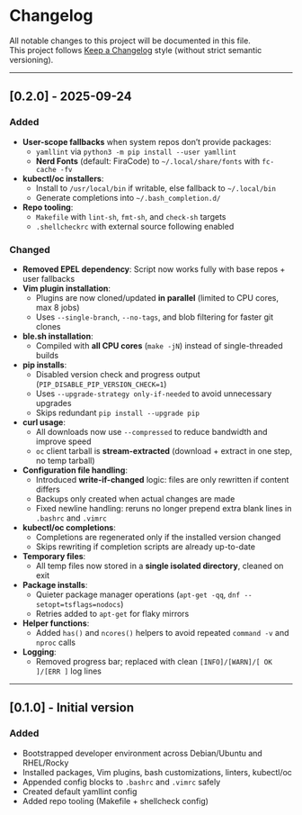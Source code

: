 # Changelog

All notable changes to this project will be documented in this file.  
This project follows [Keep a Changelog](https://keepachangelog.com/) style (without strict semantic versioning).

---

## [0.2.0] - 2025-09-24

### Added
- **User-scope fallbacks** when system repos don’t provide packages:
  - `yamllint` via `python3 -m pip install --user yamllint`
  - **Nerd Fonts** (default: FiraCode) to `~/.local/share/fonts` with `fc-cache -fv`
- **kubectl/oc installers**:  
  - Install to `/usr/local/bin` if writable, else fallback to `~/.local/bin`  
  - Generate completions into `~/.bash_completion.d/`
- **Repo tooling**:  
  - `Makefile` with `lint-sh`, `fmt-sh`, and `check-sh` targets  
  - `.shellcheckrc` with external source following enabled

### Changed
- **Removed EPEL dependency**: Script now works fully with base repos + user fallbacks
- **Vim plugin installation**:
  - Plugins are now cloned/updated **in parallel** (limited to CPU cores, max 8 jobs)
  - Uses `--single-branch`, `--no-tags`, and blob filtering for faster git clones
- **ble.sh installation**:
  - Compiled with **all CPU cores** (`make -jN`) instead of single-threaded builds
- **pip installs**:
  - Disabled version check and progress output (`PIP_DISABLE_PIP_VERSION_CHECK=1`)
  - Uses `--upgrade-strategy only-if-needed` to avoid unnecessary upgrades
  - Skips redundant `pip install --upgrade pip`
- **curl usage**:
  - All downloads now use `--compressed` to reduce bandwidth and improve speed
  - `oc` client tarball is **stream-extracted** (download + extract in one step, no temp tarball)
- **Configuration file handling**:
  - Introduced **write-if-changed** logic: files are only rewritten if content differs
  - Backups only created when actual changes are made
  - Fixed newline handling: reruns no longer prepend extra blank lines in `.bashrc` and `.vimrc`
- **kubectl/oc completions**:
  - Completions are regenerated only if the installed version changed
  - Skips rewriting if completion scripts are already up-to-date
- **Temporary files**:
  - All temp files now stored in a **single isolated directory**, cleaned on exit
- **Package installs**:
  - Quieter package manager operations (`apt-get -qq`, `dnf --setopt=tsflags=nodocs`)
  - Retries added to `apt-get` for flaky mirrors
- **Helper functions**:
  - Added `has()` and `ncores()` helpers to avoid repeated `command -v` and `nproc` calls
- **Logging**:
  - Removed progress bar; replaced with clean `[INFO]/[WARN]/[ OK ]/[ERR ]` log lines

---

## [0.1.0] - Initial version

### Added
- Bootstrapped developer environment across Debian/Ubuntu and RHEL/Rocky
- Installed packages, Vim plugins, bash customizations, linters, kubectl/oc
- Appended config blocks to `.bashrc` and `.vimrc` safely
- Created default yamllint config
- Added repo tooling (Makefile + shellcheck config)
